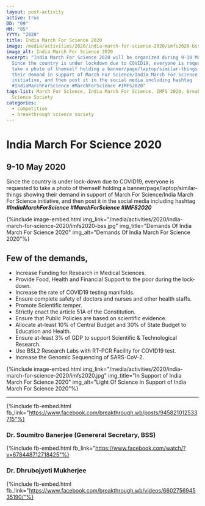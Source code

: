 ```yaml
---
layout: post-activity
active: true
DD: "09"
MM: "05"
YYYY: "2020"
title: India March For Science 2020
image: /media/activities/2020/india-march-for-science-2020/imfs2020-bss.jpg
image_alt: India March For Science 2020
excerpt: "India March For Science 2020 will be organized during 9-10 May 2020.
  Since the country is under lockdown due to COVID19, everyone is requested to
  take a photo of themself holding a banner/page/laptop/similar-things showing
  their demand in support of March For Science/India March For Science
  initiative, and then post it in the social media including hashtag
  #IndiaMarchForScience #MarchForScience #IMFS2020"
tags-list: March For Science, India March For Science, IMFS 2020, Breakthrough
  Science Society
categories:
  - competition
  - breakthrough science society
---
```

# India March For Science 2020

## 9-10 May 2020

Since the country is under lock-down due to COVID19, everyone is requested to take a photo of themself holding a banner/page/laptop/similar-things showing their demand in support of March For Science/India March For Science initiative, and then post it in the social media including hashtag ***\#IndiaMarchForScience #MarchForScience #IMFS2020***

{%include image-embed.html img_link="/media/activities/2020/india-march-for-science-2020/imfs2020-bss.jpg" img_title="Demands Of India March For Science 2020" img_alt="Demands Of India March For Science 2020"%}

## Few of the demands,

* Increase Funding for Research in Medical Sciences.
* Provide Food, Health and Financial Support to the poor during the lock-down.
* Increase the rate of COVID19 testing manifolds.
* Ensure complete safety of doctors and nurses and other health staffs.
* Promote Scientific temper.
* Strictly enact the article 51A of the Constitution.
* Ensure that Public Policies are based on scientific evidence.
* Allocate at-least 10% of Central Budget and 30% of State Budget to Education and Health.
* Ensure at-least 3% of GDP to support Scientific & Technological Research.
* Use BSL2 Research Labs with RT-PCR Facility for COVID19 test.
* Increase the Genomic Sequencing of SARS-CoV-2.

{%include image-embed.html img_link="/media/activities/2020/india-march-for-science-2020/imfs2020.jpg" img_title="In Support of India March For Science 2020" img_alt="Light Of Science In Support of India March For Science 2020"%}


- - -


{%include fb-embed.html fb_link="https://www.facebook.com/breakthrough.wb/posts/945821012533715"%}

### Dr. Soumitro Banerjee (Genereral Secretary, BSS)

{%include fb-embed.html fb_link="https://www.facebook.com/watch/?v=678448712718425"%}

### Dr. Dhrubojyoti Mukherjee

{%include fb-embed.html fb_link="https://www.facebook.com/breakthrough.wb/videos/660275694535190/"%}